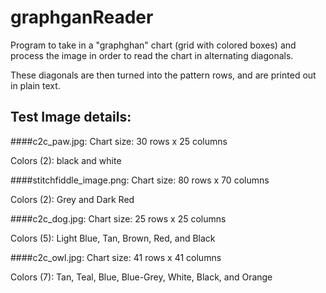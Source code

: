 # graphganReader
Program to take in a "graphghan" chart (grid with colored boxes) and process the image in order to read the chart in alternating diagonals.

These diagonals are then turned into the pattern rows, and are printed out in plain text.

## Test Image details:

####c2c_paw.jpg:
   Chart size:  30 rows x 25 columns
   
   Colors (2): black and white

####stitchfiddle_image.png:
   Chart size: 80 rows x 70 columns
   
   Colors (2): Grey and Dark Red

####c2c_dog.jpg:
   Chart size: 25 rows x 25 columns
   
   Colors (5): Light Blue, Tan, Brown, Red, and Black
             
####c2c_owl.jpg:
   Chart size: 41 rows x 41 columns
   
   Colors (7): Tan, Teal, Blue, Blue-Grey, White, Black, and Orange
 #
